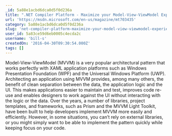 ```yaml
---
_id: 5a88e1acbd6dca0d5f0d236a
title: ".NET Compiler Platform - Maximize your Model-View-ViewModel Experience with Roslyn"
url: 'https://msdn.microsoft.com/en-us/magazine/mt703435'
category: 5a88e1acbd6dca0d5f0d236a
slug: 'net-compiler-platform-maximize-your-model-view-viewmodel-experience-with-roslyn'
user_id: 5a83ce59d6eb0005c4ecda2c
username: 'bill-s'
createdOn: '2016-04-30T09:30:54.000Z'
tags: []
---
```


Model-View-ViewModel (MVVM) is a very popular architectural pattern that works perfectly with XAML application platforms such as Windows Presentation Foundation (WPF) and the Universal Windows Platform (UWP). Architecting an application using MVVM provides, among many others, the benefit of clean separation between the data, the application logic and the UI. This makes applications easier to maintain and test, improves code re-use and enables designers to work against the UI without interacting with the logic or the data. Over the years, a number of libraries, project templates, and frameworks, such as Prism and the MVVM Light Toolkit, have been built to help developers implement MVVM more easily and efficiently. However, in some situations, you can’t rely on external libraries, or you might simply want to be able to implement the pattern quickly while keeping focus on your code.
